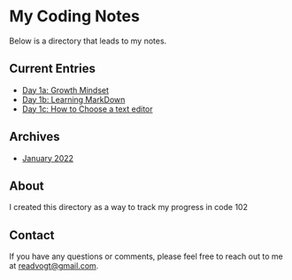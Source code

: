 # My Coding Notes

Below is a directory that leads to my notes.

## Current Entries

- [Day 1a: Growth Mindset](day1.md)
- [Day 1b: Learning MarkDown](day1b.md)
- [Day 1c: How to Choose a text editor](day1c.md)

## Archives

- [January 2022](january2022.md)


## About

I created this directory as a way to track my progress in code 102

## Contact

If you have any questions or comments, please feel free to reach out to me at [readvogt@gmail.com](mailto:readvogt@gmail.com).
